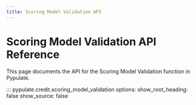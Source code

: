 ```yaml
---
title: Scoring Model Validation API
---
```


# Scoring Model Validation API Reference

This page documents the API for the Scoring Model Validation function in Pypulate.

::: pypulate.credit.scoring_model_validation
    options:
      show_root_heading: false
      show_source: false 